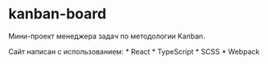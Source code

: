 # kanban-board

Мини-проект менеджера задач по методологии Kanban.

Сайт написан с использованием:
    * React
    * TypeScript
    * SCSS
    * Webpack